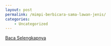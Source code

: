 ```yaml
---
layout: post
permalink: /mimpi-berbicara-sama-lawan-jenis/
categories:
    - Uncategorized
---
```


[Baca Selengkapnya](/05)